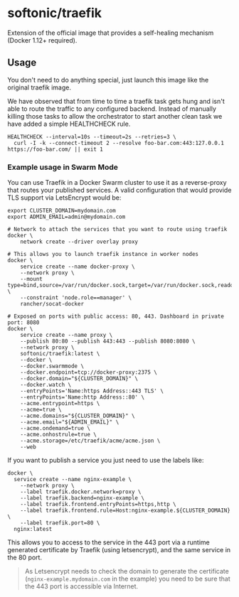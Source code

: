 # softonic/traefik

Extension of the official image that provides a self-healing mechanism (Docker 1.12+ required).

## Usage

You don't need to do anything special, just launch this image like the original traefik image.

We have observed that from time to time a traefik task gets hung and isn't able to route the traffic to any configured backend.
Instead of manually killing those tasks to allow the orchestrator to start another clean task we have added a simple HEALTHCHECK rule.

```
HEALTHCHECK --interval=10s --timeout=2s --retries=3 \
  curl -I -k --connect-timeout 2 --resolve foo-bar.com:443:127.0.0.1 https://foo-bar.com/ || exit 1
```

### Example usage in Swarm Mode
 
You can use Traefik in a Docker Swarm cluster to use it as a reverse-proxy that routes your published services.
A valid configuration that would provide TLS support via LetsEncrypt would be:

```
export CLUSTER_DOMAIN=mydomain.com
export ADMIN_EMAIL=admin@mydomain.com

# Network to attach the services that you want to route using traefik
docker \
    network create --driver overlay proxy

# This allows you to launch traefik instance in worker nodes
docker \
    service create --name docker-proxy \
    --network proxy \
    --mount type=bind,source=/var/run/docker.sock,target=/var/run/docker.sock,readonly \
    --constraint 'node.role==manager' \
    rancher/socat-docker

# Exposed on ports with public access: 80, 443. Dashboard in private port: 8080
docker \
    service create --name proxy \
    --publish 80:80 --publish 443:443 --publish 8080:8080 \
    --network proxy \
    softonic/traefik:latest \
    --docker \
    --docker.swarmmode \
    --docker.endpoint=tcp://docker-proxy:2375 \
    --docker.domain="${CLUSTER_DOMAIN}" \
    --docker.watch \
    --entryPoints='Name:https Address::443 TLS' \
    --entryPoints='Name:http Address::80' \
    --acme.entrypoint=https \
    --acme=true \
    --acme.domains="${CLUSTER_DOMAIN}" \
    --acme.email="${ADMIN_EMAIL}" \
    --acme.ondemand=true \
    --acme.onhostrule=true \
    --acme.storage=/etc/traefik/acme/acme.json \
    --web
```

If you want to publish a service you just need to use the labels like:

```
docker \
  service create --name nginx-example \
    --network proxy \
    --label traefik.docker.network=proxy \
    --label traefik.backend=nginx-example \
    --label traefik.frontend.entryPoints=https,http \
    --label traefik.frontend.rule=Host:nginx-example.${CLUSTER_DOMAIN} \
    --label traefik.port=80 \
  nginx:latest
```

This allows you to access to the service in the 443 port via a runtime generated certificate by Traefik (using letsencrypt), and the same service in the 80 port.

> As Letsencrypt needs to check the domain to generate the certificate (`nginx-example.mydomain.com` in the example) you need to be sure that the 443 port is accessible via Internet.
